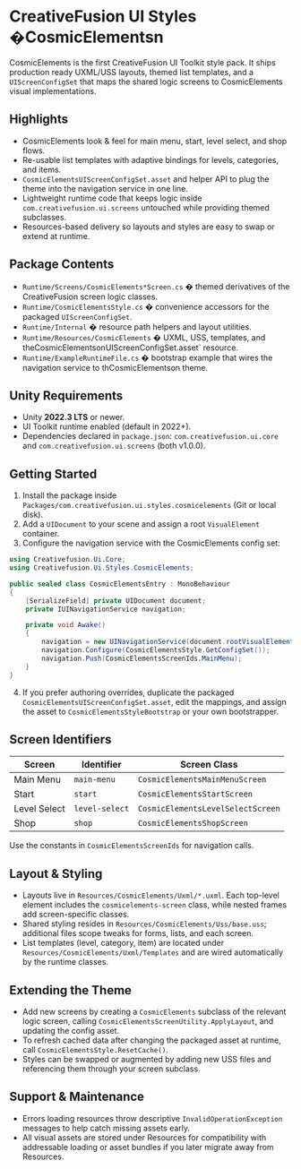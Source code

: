 # CreativeFusion UI Styles �CosmicElementsn

CosmicElements is the first CreativeFusion UI Toolkit style pack. It ships production ready UXML/USS layouts, themed list templates, and a `UIScreenConfigSet` that maps the shared logic screens to CosmicElements visual implementations.

## Highlights
- CosmicElements look & feel for main menu, start, level select, and shop flows.
- Re-usable list templates with adaptive bindings for levels, categories, and items.
- `CosmicElementsUIScreenConfigSet.asset` and helper API to plug the theme into the navigation service in one line.
- Lightweight runtime code that keeps logic inside `com.creativefusion.ui.screens` untouched while providing themed subclasses.
- Resources-based delivery so layouts and styles are easy to swap or extend at runtime.

## Package Contents
- `Runtime/Screens/CosmicElements*Screen.cs` � themed derivatives of the CreativeFusion screen logic classes.
- `Runtime/CosmicElementsStyle.cs` � convenience accessors for the packaged `UIScreenConfigSet`.
- `Runtime/Internal` � resource path helpers and layout utilities.
- `Runtime/Resources/CosmicElements` � UXML, USS, templates, and theCosmicElementsonUIScreenConfigSet.asset` resource.
- `Runtime/ExampleRuntimeFile.cs` � bootstrap example that wires the navigation service to thCosmicElementson theme.

## Unity Requirements
- Unity **2022.3 LTS** or newer.
- UI Toolkit runtime enabled (default in 2022+).
- Dependencies declared in `package.json`: `com.creativefusion.ui.core` and `com.creativefusion.ui.screens` (both v1.0.0).

## Getting Started
1. Install the package inside `Packages/com.creativefusion.ui.styles.cosmicelements` (Git or local disk).
2. Add a `UIDocument` to your scene and assign a root `VisualElement` container.
3. Configure the navigation service with the CosmicElements config set:

```csharp
using Creativefusion.Ui.Core;
using Creativefusion.Ui.Styles.CosmicElements;

public sealed class CosmicElementsEntry : MonoBehaviour
{
    [SerializeField] private UIDocument document;
    private IUINavigationService navigation;

    private void Awake()
    {
        navigation = new UINavigationService(document.rootVisualElement);
        navigation.Configure(CosmicElementsStyle.GetConfigSet());
        navigation.Push(CosmicElementsScreenIds.MainMenu);
    }
}
```

4. If you prefer authoring overrides, duplicate the packaged `CosmicElementsUIScreenConfigSet.asset`, edit the mappings, and assign the asset to `CosmicElementsStyleBootstrap` or your own bootstrapper.

## Screen Identifiers
| Screen | Identifier | Screen Class |
| --- | --- | --- |
| Main Menu | `main-menu` | `CosmicElementsMainMenuScreen` |
| Start | `start` | `CosmicElementsStartScreen` |
| Level Select | `level-select` | `CosmicElementsLevelSelectScreen` |
| Shop | `shop` | `CosmicElementsShopScreen` |

Use the constants in `CosmicElementsScreenIds` for navigation calls.

## Layout & Styling
- Layouts live in `Resources/CosmicElements/Uxml/*.uxml`. Each top-level element includes the `cosmicelements-screen` class, while nested frames add screen-specific classes.
- Shared styling resides in `Resources/CosmicElements/Uss/base.uss`; additional files scope tweaks for forms, lists, and each screen.
- List templates (level, category, item) are located under `Resources/CosmicElements/Uxml/Templates` and are wired automatically by the runtime classes.

## Extending the Theme
- Add new screens by creating a `CosmicElements` subclass of the relevant logic screen, calling `CosmicElementsScreenUtility.ApplyLayout`, and updating the config asset.
- To refresh cached data after changing the packaged asset at runtime, call `CosmicElementsStyle.ResetCache()`.
- Styles can be swapped or augmented by adding new USS files and referencing them through your screen subclass.

## Support & Maintenance
- Errors loading resources throw descriptive `InvalidOperationException` messages to help catch missing assets early.
- All visual assets are stored under Resources for compatibility with addressable loading or asset bundles if you later migrate away from Resources.
